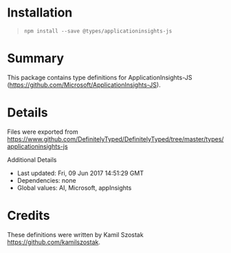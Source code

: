 # Installation
> `npm install --save @types/applicationinsights-js`

# Summary
This package contains type definitions for ApplicationInsights-JS (https://github.com/Microsoft/ApplicationInsights-JS).

# Details
Files were exported from https://www.github.com/DefinitelyTyped/DefinitelyTyped/tree/master/types/applicationinsights-js

Additional Details
 * Last updated: Fri, 09 Jun 2017 14:51:29 GMT
 * Dependencies: none
 * Global values: AI, Microsoft, appInsights

# Credits
These definitions were written by Kamil Szostak <https://github.com/kamilszostak>.
